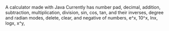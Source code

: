 A calculator made with Java
Currently has number pad, decimal, addition, subtraction, multiplication, division, 
sin, cos, tan, and their inverses,
degree and radian modes,
delete, clear, and negative of numbers,
e^x, 10^x, lnx, logx, x^y,

